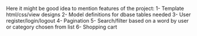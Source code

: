 Here it might be good idea to mention features of the project:
1- Template html/css/view designs
2- Model definitions for dbase tables needed
3- User register/login/logout
4- Pagination
5- Search/filter based on a word by user or category chosen from list
6- Shopping cart